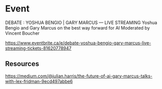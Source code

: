 # Event 
DEBATE : YOSHUA BENGIO | GARY MARCUS — LIVE STREAMING Yoshua Bengio and Gary Marcus on the best way forward for AI Moderated by Vincent Boucher

https://www.eventbrite.ca/e/debate-yoshua-bengio-gary-marcus-live-streaming-tickets-81620778947


## Resources

https://medium.com/@julian.harris/the-future-of-ai-gary-marcus-talks-with-lex-fridman-9ecd497abbe6 
